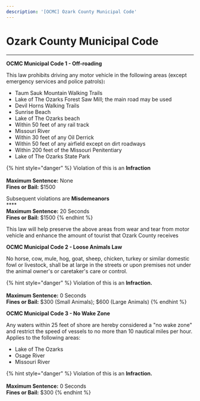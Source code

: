 ```yaml
---
description: '[OCMC] Ozark County Municipal Code'
---
```


# Ozark County Municipal Code

****

**OCMC Municipal Code 1 - Off-roading**

This law prohibits driving any motor vehicle in the following areas (except emergency services and police patrols)**:**&#x20;

* Taum Sauk Mountain Walking Trails&#x20;
* Lake of The Ozarks Forest Saw Mill; the main road may be used
* Devil Horns Walking Trails
* Sunrise Beach
* Lake of The Ozarks beach
* Within 50 feet of any rail track
* Missouri River
* Within 30 feet of any Oil Derrick
* Within 50 feet of any airfield except on dirt roadways
* Within 200 feet of the Missouri Penitentiary&#x20;
* Lake of The Ozarks State Park

{% hint style="danger" %}
Violation of this is an **Infraction** \
\
**Maximum Sentence:** None\
**Fines or Bail:** $1500

Subsequent violations are **Misdemeanors**\
****\
**Maximum Sentence:** 20 Seconds\
**Fines or Bail:** $1500
{% endhint %}

This law will help preserve the above areas from wear and tear from motor vehicle and enhance the amount of tourist that Ozark County receives

**OCMC Municipal Code 2 - Loose Animals Law**

No horse, cow, mule, hog, goat, sheep, chicken, turkey or similar domestic fowl or livestock, shall be at large in the streets or upon premises not under the animal owner's or caretaker's care or control.&#x20;

{% hint style="danger" %}
Violation of this is an **Infraction.**\
\
**Maximum Sentence:** 0 Seconds \
**Fines or Bail:** $300 (Small Animals); $600 (Large Animals)
{% endhint %}

**OCMC Municipal Code 3 - No Wake Zone**

Any waters within 25 feet of shore are hereby considered a "no wake zone" and restrict the speed of vessels to no more than 10 nautical miles per hour. Applies to the following areas:

* Lake of The Ozarks
* Osage River
* Missouri River

{% hint style="danger" %}
Violation of this is an **Infraction.**\
\
**Maximum Sentence:** 0 Seconds \
**Fines or Bail:** $300
{% endhint %}
